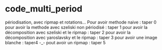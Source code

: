 # code_multi_period
périodisation, avec ripmap et rotations...
Pour avoir methode naive : taper 0
pour avoir la methode avec szeliski non périodisé : taper 1
pour avoir la décomposition avec szeliski et le ripmap : taper 2
pour avoir la décomposition avec yaroslavsky et le ripmap : taper 3
pour avoir une image blanche : taper4 -_-
pout avoir un ripmap : taper 5
